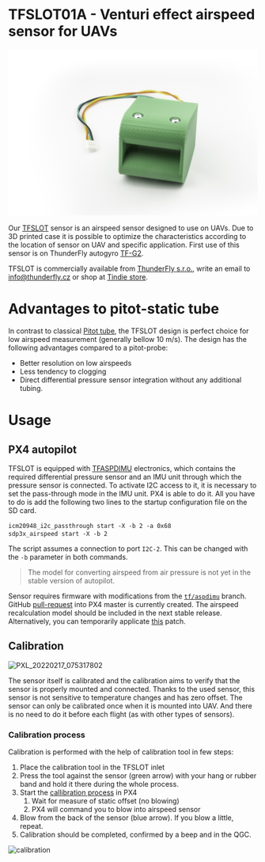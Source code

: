 # TFSLOT01A - Venturi effect airspeed sensor for UAVs

![TFSLOT01A prototype](doc/img/TFSLOT_1_small.jpg)

Our [TFSLOT](https://github.com/ThunderFly-aerospace/TFSLOT01) sensor is an airspeed sensor designed to use on UAVs. Due to 3D printed case it is possible to optimize the characteristics according to the location of sensor on UAV and specific application. First use of this sensor is on ThunderFly autogyro [TF-G2](https://github.com/ThunderFly-aerospace/TF-G2/).

TFSLOT is commercially available from [ThunderFly s.r.o.](https://www.thunderfly.cz/), write an email to info@thunderfly.cz or shop at [Tindie store](https://www.tindie.com/stores/thunderfly/).

# Advantages to pitot-static tube

In contrast to classical [Pitot tube](https://en.wikipedia.org/wiki/Pitot_tube), the TFSLOT design is perfect choice for low airspeed measurement (generally bellow 10 m/s).
The design has the following advantages compared to a pitot-probe:

  * Better resolution on low airspeeds
  * Less tendency to clogging
  * Direct differential pressure sensor integration without any additional tubing.

# Usage 

## PX4 autopilot
TFSLOT is equipped with [TFASPDIMU](https://github.com/ThunderFly-aerospace/TFASPDIMU02) electronics, which contains the required differential pressure sensor and an IMU unit through which the pressure sensor is connected. To activate I2C access to it, it is necessary to set the pass-through mode in the IMU unit. PX4 is able to do it. All you have to do is add the following two lines to the startup configuration file on the SD card.

```
icm20948_i2c_passthrough start -X -b 2 -a 0x68
sdp3x_airspeed start -X -b 2
```

The script assumes a connection to port `I2C-2`. This can be changed with the `-b` parameter in both commands. 

> The model for converting airspeed from air pressure is not yet in the stable version of autopilot. 

Sensor requires firmware with modifications from the [`tf/aspdimu`](https://github.com/ThunderFly-aerospace/PX4Firmware/tree/tf/aspdimu) branch. GitHub [pull-request](https://github.com/PX4/PX4-Autopilot/pull/18593) into PX4 master is currently created. The airspeed recalculation model should be included in the next stable release. Alternatively, you can temporarily applicate [this](https://github.com/PX4/PX4-Autopilot/compare/master...ThunderFly-Aerospace:tf/aspdimu) patch.


## Calibration

![PXL_20220217_075317802](https://user-images.githubusercontent.com/5196729/154793903-b117aa99-cfa2-4d6b-bd6c-e1d15e969b36.jpg)

The sensor itself is calibrated and the calibration aims to verify that the sensor is properly mounted and connected. Thanks to the used sensor, this sensor is not sensitive to temperature changes and has zero offset. The sensor can only be calibrated once when it is mounted into UAV. And there is no need to do it before each flight (as with other types of sensors). 


### Calibration process
Calibration is performed with the help of calibration tool in few steps:
  1. Place the calibration tool in the TFSLOT inlet
  1. Press the tool against the sensor (green arrow) with your hang or rubber band and hold it there during the whole process. 
  1. Start the [callibration process](https://docs.px4.io/master/en/config/airspeed.html#performing-the-calibrationhttps://docs.px4.io/master/en/config/airspeed.html#performing-the-calibration) in PX4
      1. Wait for measure of static offset (no blowing)
      1. PX4 will command you to blow into airspeed sensor
  1. Blow from the back of the sensor (blue arrow). If you blow a little, repeat. 
  1. Calibration should be completed, confirmed by a beep and in the QGC. 


![calibration](https://user-images.githubusercontent.com/5196729/154794029-8daf515e-4c26-449b-a836-17f068259a1b.png)
